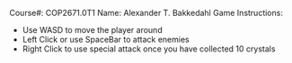 Course#: COP2671.0T1 
Name: Alexander T. Bakkedahl
Game Instructions:
- Use WASD to move the player around
- Left Click or use SpaceBar to attack enemies
- Right Click to use special attack once you have collected 10 crystals